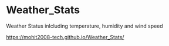 # Weather_Stats
Weather Status inlcluding temperature, humidity and wind speed

 https://mohit2008-tech.github.io/Weather_Stats/
